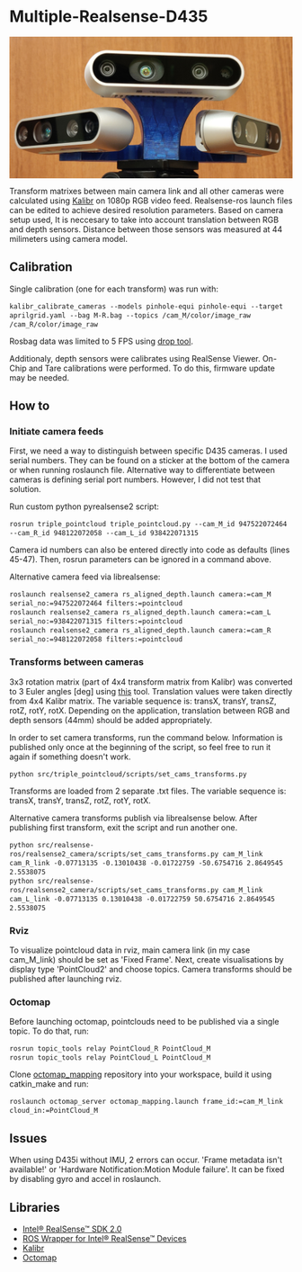 # Multiple-Realsense-D435

<p align="center">
  <img src="setup.jpg" width="650" img align="center">
</p>

Transform matrixes between main camera link and all other cameras were calculated using [Kalibr](https://github.com/ethz-asl/kalibr/wiki/multiple-camera-calibration) on 1080p RGB video feed. Realsense-ros launch files can be edited to achieve desired resolution parameters. Based on camera setup used, It is neccesary to take into account translation between RGB and depth sensors. Distance between those sensors was measured at 44 milimeters using camera model.

## Calibration

Single calibration (one for each transform) was run with:
```
kalibr_calibrate_cameras --models pinhole-equi pinhole-equi --target aprilgrid.yaml --bag M-R.bag --topics /cam_M/color/image_raw /cam_R/color/image_raw
```
Rosbag data was limited to 5 FPS using [drop tool](http://wiki.ros.org/topic_tools/drop).

Additionaly, depth sensors were calibrates using RealSense Viewer. On-Chip and Tare calibrations were performed. To do this, firmware update may be needed.

## How to

### Initiate camera feeds

First, we need a way to distinguish between specific D435 cameras. I used serial numbers. They can be found on a sticker at the bottom of the camera or when running roslaunch file. Alternative way to differentiate between cameras is defining serial port numbers. However, I did not test that solution.

Run custom python pyrealsense2 script:
```
rosrun triple_pointcloud triple_pointcloud.py --cam_M_id 947522072464 --cam_R_id 948122072058 --cam_L_id 938422071315
```
Camera id numbers can also be entered directly into code as defaults (lines 45-47). Then, rosrun parameters can be ignored in a command above.

Alternative camera feed via librealsense:
```
roslaunch realsense2_camera rs_aligned_depth.launch camera:=cam_M serial_no:=947522072464 filters:=pointcloud
roslaunch realsense2_camera rs_aligned_depth.launch camera:=cam_L serial_no:=938422071315 filters:=pointcloud
roslaunch realsense2_camera rs_aligned_depth.launch camera:=cam_R serial_no:=948122072058 filters:=pointcloud
```

### Transforms between cameras

3x3 rotation matrix (part of 4x4 transform matrix from Kalibr) was converted to 3 Euler angles [deg] using [this](https://www.andre-gaschler.com/rotationconverter/) tool. Translation values were taken directly from 4x4 Kalibr matrix. The variable sequence is: transX, transY, transZ, rotZ, rotY, rotX. Depending on the application, translation between RGB and depth sensors (44mm) should be added appropriately.

In order to set camera transforms, run the command below. Information is published only once at the beginning of the script, so feel free to run it again if something doesn't work.
```
python src/triple_pointcloud/scripts/set_cams_transforms.py
```

Transforms are loaded from 2 separate .txt files. The variable sequence is: transX, transY, transZ, rotZ, rotY, rotX.

Alternative camera transforms publish via librealsense below. After publishing first transform, exit the script and run another one.
```
python src/realsense-ros/realsense2_camera/scripts/set_cams_transforms.py cam_M_link cam_R_link -0.07713135 -0.13010438 -0.01722759 -50.6754716 2.8649545 2.5538075
python src/realsense-ros/realsense2_camera/scripts/set_cams_transforms.py cam_M_link cam_L_link -0.07713135 0.13010438 -0.01722759 50.6754716 2.8649545 2.5538075 
```

### Rviz

To visualize pointcloud data in rviz, main camera link (in my case cam_M_link) should be set as 'Fixed Frame'. Next, create visualisations by display type 'PointCloud2' and choose topics. Camera transforms should be published after launching rviz.

### Octomap

Before launching octomap, pointclouds need to be published via a single topic. To do that, run:
```
rosrun topic_tools relay PointCloud_R PointCloud_M
rosrun topic_tools relay PointCloud_L PointCloud_M
```

Clone [octomap_mapping](https://github.com/OctoMap/octomap_mapping) repository into your workspace, build it using catkin_make and run:
```
roslaunch octomap_server octomap_mapping.launch frame_id:=cam_M_link cloud_in:=PointCloud_M
```

## Issues

When using D435i without IMU, 2 errors can occur. 'Frame metadata isn't available!' or 'Hardware Notification:Motion Module failure'. It can be fixed by disabling gyro and accel in roslaunch.

## Libraries

- [Intel® RealSense™ SDK 2.0](https://github.com/IntelRealSense/librealsense)
- [ROS Wrapper for Intel® RealSense™ Devices](https://github.com/IntelRealSense/realsense-ros)
- [Kalibr](https://github.com/ethz-asl/kalibr)
- [Octomap](https://github.com/OctoMap/octomap_mapping)
